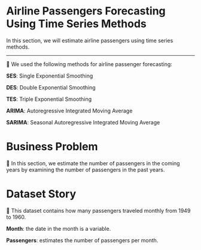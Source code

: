# Airline Passengers Forecasting Using Time Series Methods

In this section, we will estimate airline passengers using time series methods.

<hr />

📌 We used the following methods for airline passenger forecasting:

**SES**: Single Exponential Smoothing

**DES**: Double Exponential Smoothing

**TES**: Triple Exponential Smoothing

**ARIMA**: Autoregressive Integrated Moving Average

**SARIMA**: Seasonal Autoregressive Integrated Moving Average

# Business Problem

📌 In this section, we estimate the number of passengers in the coming years by examining the number of passengers in the past years.

# Dataset Story

📌 This dataset contains how many passengers traveled monthly from 1949 to 1960.

**Month**: the date in the month is a variable.

**Passengers**: estimates the number of passengers per month.
